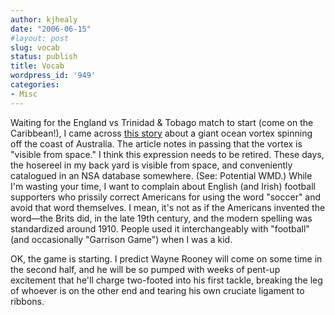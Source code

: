 ```yaml
---
author: kjhealy
date: "2006-06-15"
#layout: post
slug: vocab
status: publish
title: Vocab
wordpress_id: '949'
categories:
- Misc
---
```


Waiting for the England vs Trinidad & Tobago match to start (come on the Caribbean!), I came across [this story](http://www.news.com.au/story/0,10117,19340338-29277,00.html) about a giant ocean vortex spinning off the coast of Australia. The article notes in passing that the vortex is "visible from space." I think this expression needs to be retired. These days, the hosereel in my back yard is visible from space, and conveniently catalogued in an NSA database somewhere. (See: Potential WMD.) While I'm wasting your time, I want to complain about English (and Irish) football supporters who prissily correct Americans for using the word "soccer" and avoid that word themselves. I mean, it's not as if the Americans invented the word—the Brits did, in the late 19th century, and the modern spelling was standardized around 1910. People used it interchangeably with "football" (and occasionally "Garrison Game") when I was a kid.

OK, the game is starting. I predict Wayne Rooney will come on some time in the second half, and he will be so pumped with weeks of pent-up excitement that he'll charge two-footed into his first tackle, breaking the leg of whoever is on the other end and tearing his own cruciate ligament to ribbons.
